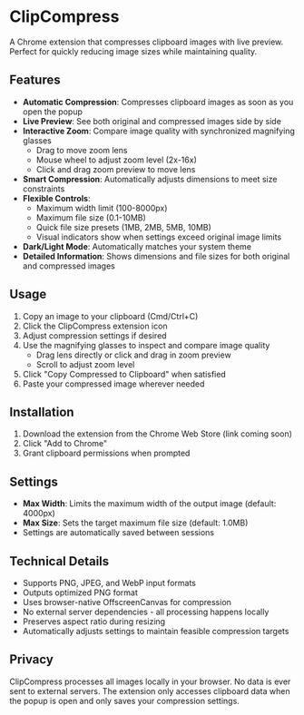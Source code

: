 # ClipCompress

A Chrome extension that compresses clipboard images with live preview. Perfect for quickly reducing image sizes while maintaining quality.

## Features

- **Automatic Compression**: Compresses clipboard images as soon as you open the popup
- **Live Preview**: See both original and compressed images side by side
- **Interactive Zoom**: Compare image quality with synchronized magnifying glasses
  - Drag to move zoom lens
  - Mouse wheel to adjust zoom level (2x-16x)
  - Click and drag zoom preview to move lens
- **Smart Compression**: Automatically adjusts dimensions to meet size constraints
- **Flexible Controls**:
  - Maximum width limit (100-8000px)
  - Maximum file size (0.1-10MB)
  - Quick file size presets (1MB, 2MB, 5MB, 10MB)
  - Visual indicators show when settings exceed original image limits
- **Dark/Light Mode**: Automatically matches your system theme
- **Detailed Information**: Shows dimensions and file sizes for both original and compressed images

## Usage

1. Copy an image to your clipboard (Cmd/Ctrl+C)
2. Click the ClipCompress extension icon
3. Adjust compression settings if desired
4. Use the magnifying glasses to inspect and compare image quality
   - Drag lens directly or click and drag in zoom preview
   - Scroll to adjust zoom level
5. Click "Copy Compressed to Clipboard" when satisfied
6. Paste your compressed image wherever needed

## Installation

1. Download the extension from the Chrome Web Store (link coming soon)
2. Click "Add to Chrome"
3. Grant clipboard permissions when prompted

## Settings

- **Max Width**: Limits the maximum width of the output image (default: 4000px)
- **Max Size**: Sets the target maximum file size (default: 1.0MB)
- Settings are automatically saved between sessions

## Technical Details

- Supports PNG, JPEG, and WebP input formats
- Outputs optimized PNG format
- Uses browser-native OffscreenCanvas for compression
- No external server dependencies - all processing happens locally
- Preserves aspect ratio during resizing
- Automatically adjusts settings to maintain feasible compression targets

## Privacy

ClipCompress processes all images locally in your browser. No data is ever sent to external servers. The extension only accesses clipboard data when the popup is open and only saves your compression settings.
